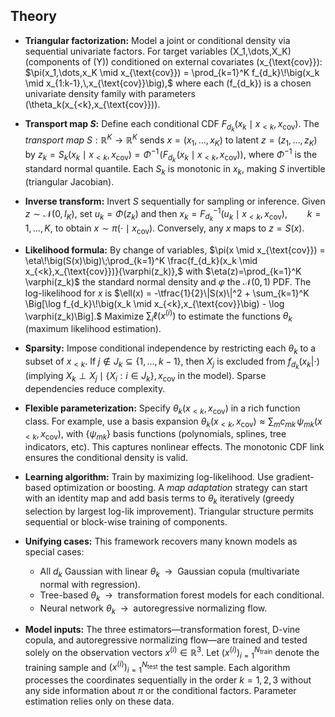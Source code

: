 ## Theory
* **Triangular factorization:** Model a joint or conditional density via sequential univariate factors. For target variables \(X_1,\dots,X_K\) (components of \(Y\)) conditioned on external covariates \(x_{\text{cov}}\):
  $\pi(x_1,\dots,x_K \mid x_{\text{cov}}) = \prod_{k=1}^K f_{d_k}\!\big(x_k \mid x_{1:k-1},\,x_{\text{cov}}\big),$
  where each \(f_{d_k}\) is a chosen univariate density family with parameters \(\theta_k(x_{<k},x_{\text{cov}})\).
* **Transport map $S$:** Define each conditional CDF $F_{d_k}(x_k \mid x_{<k},x_{\text{cov}})$. The *transport map* $S: \mathbb{R}^K \to \mathbb{R}^K$ sends $x=(x_1,\dots,x_K)$ to latent $z=(z_1,\dots,z_K)$ by
  $z_k = S_k(x_k \mid x_{<k},x_{\text{cov}}) = \Phi^{-1}\!\Big( F_{d_k}\!\big(x_k \mid x_{<k},x_{\text{cov}}\big) \Big),$
  where $\Phi^{-1}$ is the standard normal quantile. Each $S_k$ is monotonic in $x_k$, making $S$ invertible (triangular Jacobian).
* **Inverse transform:** Invert $S$ sequentially for sampling or inference. Given $z \sim \mathcal{N}(0,I_K)$, set $u_k = \Phi(z_k)$ and then
  $x_k = F_{d_k}^{-1}(u_k \mid x_{<k}, x_{\text{cov}}), \qquad k=1,\dots,K,$
  to obtain $x \sim \pi(\cdot \mid x_{\text{cov}})$. Conversely, any $x$ maps to $z=S(x)$.
* **Likelihood formula:** By change of variables,
  $\pi(x \mid x_{\text{cov}}) = \eta\!\big(S(x)\big)\;\prod_{k=1}^K \frac{f_{d_k}(x_k \mid x_{<k},x_{\text{cov}})}{\varphi(z_k)},$
  with $\eta(z)=\prod_{k=1}^K \varphi(z_k)$ the standard normal density and $\varphi$ the $\mathcal{N}(0,1)$ PDF. The log-likelihood for $x$ is
  $\ell(x) = -\tfrac{1}{2}\|S(x)\|^2 + \sum_{k=1}^K \Big[\log f_{d_k}\!\big(x_k \mid x_{<k},x_{\text{cov}}\big) - \log \varphi(z_k)\Big].$
  Maximize $\sum_i \ell(x^{(i)})$ to estimate the functions $\theta_k$ (maximum likelihood estimation).
* **Sparsity:** Impose conditional independence by restricting each $\theta_k$ to a subset of $x_{<k}$. If $j \notin J_k \subseteq \{1,\dots,k-1\}$, then $X_j$ is excluded from $f_{d_k}(x_k|\cdot)$ (implying $X_k \perp X_j \mid \{X_i: i\in J_k\},x_{\text{cov}}$ in the model). Sparse dependencies reduce complexity.
* **Flexible parameterization:** Specify $\theta_k(x_{<k},x_{\text{cov}})$ in a rich function class. For example, use a basis expansion
  $\theta_k(x_{<k},x_{\text{cov}}) \approx \sum_{m} c_{mk}\,\psi_{mk}(x_{<k},x_{\text{cov}}),$
  with $\{\psi_{mk}\}$ basis functions (polynomials, splines, tree indicators, etc). This captures nonlinear effects. The monotonic CDF link ensures the conditional density is valid.
* **Learning algorithm:** Train by maximizing log-likelihood. Use gradient-based optimization or boosting. A *map adaptation* strategy can start with an identity map and add basis terms to $\theta_k$ iteratively (greedy selection by largest log-lik improvement). Triangular structure permits sequential or block-wise training of components.
* **Unifying cases:** This framework recovers many known models as special cases:

  * All $d_k$ Gaussian with linear $\theta_k$ $\;\to\;$ Gaussian copula (multivariate normal with regression).
  * Tree-based $\theta_k$ $\;\to\;$ transformation forest models for each conditional.
  * Neural network $\theta_k$ $\;\to\;$ autoregressive normalizing flow.
* **Model inputs:** The three estimators—transformation forest, D-vine copula, and autoregressive normalizing flow—are trained and tested solely on the observation vectors $x^{(i)}\in\mathbb{R}^3$. Let $(x^{(i)})_{i=1}^{N_{\text{train}}}$ denote the training sample and $(x^{(i)})_{i=1}^{N_{\text{test}}}$ the test sample. Each algorithm processes the coordinates sequentially in the order $k=1,2,3$ without any side information about $\pi$ or the conditional factors. Parameter estimation relies only on these data.
